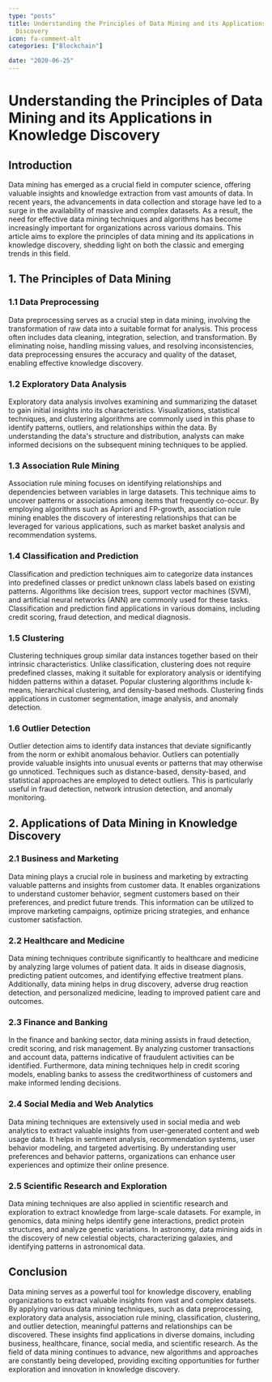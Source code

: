 ```yaml
---
type: "posts"
title: Understanding the Principles of Data Mining and its Applications in Knowledge
  Discovery
icon: fa-comment-alt
categories: ["Blockchain"]

date: "2020-06-25"
---
```




# Understanding the Principles of Data Mining and its Applications in Knowledge Discovery

## Introduction

Data mining has emerged as a crucial field in computer science, offering valuable insights and knowledge extraction from vast amounts of data. In recent years, the advancements in data collection and storage have led to a surge in the availability of massive and complex datasets. As a result, the need for effective data mining techniques and algorithms has become increasingly important for organizations across various domains. This article aims to explore the principles of data mining and its applications in knowledge discovery, shedding light on both the classic and emerging trends in this field.

## 1. The Principles of Data Mining

### 1.1 Data Preprocessing

Data preprocessing serves as a crucial step in data mining, involving the transformation of raw data into a suitable format for analysis. This process often includes data cleaning, integration, selection, and transformation. By eliminating noise, handling missing values, and resolving inconsistencies, data preprocessing ensures the accuracy and quality of the dataset, enabling effective knowledge discovery.

### 1.2 Exploratory Data Analysis

Exploratory data analysis involves examining and summarizing the dataset to gain initial insights into its characteristics. Visualizations, statistical techniques, and clustering algorithms are commonly used in this phase to identify patterns, outliers, and relationships within the data. By understanding the data's structure and distribution, analysts can make informed decisions on the subsequent mining techniques to be applied.

### 1.3 Association Rule Mining

Association rule mining focuses on identifying relationships and dependencies between variables in large datasets. This technique aims to uncover patterns or associations among items that frequently co-occur. By employing algorithms such as Apriori and FP-growth, association rule mining enables the discovery of interesting relationships that can be leveraged for various applications, such as market basket analysis and recommendation systems.

### 1.4 Classification and Prediction

Classification and prediction techniques aim to categorize data instances into predefined classes or predict unknown class labels based on existing patterns. Algorithms like decision trees, support vector machines (SVM), and artificial neural networks (ANN) are commonly used for these tasks. Classification and prediction find applications in various domains, including credit scoring, fraud detection, and medical diagnosis.

### 1.5 Clustering

Clustering techniques group similar data instances together based on their intrinsic characteristics. Unlike classification, clustering does not require predefined classes, making it suitable for exploratory analysis or identifying hidden patterns within a dataset. Popular clustering algorithms include k-means, hierarchical clustering, and density-based methods. Clustering finds applications in customer segmentation, image analysis, and anomaly detection.

### 1.6 Outlier Detection

Outlier detection aims to identify data instances that deviate significantly from the norm or exhibit anomalous behavior. Outliers can potentially provide valuable insights into unusual events or patterns that may otherwise go unnoticed. Techniques such as distance-based, density-based, and statistical approaches are employed to detect outliers. This is particularly useful in fraud detection, network intrusion detection, and anomaly monitoring.

## 2. Applications of Data Mining in Knowledge Discovery

### 2.1 Business and Marketing

Data mining plays a crucial role in business and marketing by extracting valuable patterns and insights from customer data. It enables organizations to understand customer behavior, segment customers based on their preferences, and predict future trends. This information can be utilized to improve marketing campaigns, optimize pricing strategies, and enhance customer satisfaction.

### 2.2 Healthcare and Medicine

Data mining techniques contribute significantly to healthcare and medicine by analyzing large volumes of patient data. It aids in disease diagnosis, predicting patient outcomes, and identifying effective treatment plans. Additionally, data mining helps in drug discovery, adverse drug reaction detection, and personalized medicine, leading to improved patient care and outcomes.

### 2.3 Finance and Banking

In the finance and banking sector, data mining assists in fraud detection, credit scoring, and risk management. By analyzing customer transactions and account data, patterns indicative of fraudulent activities can be identified. Furthermore, data mining techniques help in credit scoring models, enabling banks to assess the creditworthiness of customers and make informed lending decisions.

### 2.4 Social Media and Web Analytics

Data mining techniques are extensively used in social media and web analytics to extract valuable insights from user-generated content and web usage data. It helps in sentiment analysis, recommendation systems, user behavior modeling, and targeted advertising. By understanding user preferences and behavior patterns, organizations can enhance user experiences and optimize their online presence.

### 2.5 Scientific Research and Exploration

Data mining techniques are also applied in scientific research and exploration to extract knowledge from large-scale datasets. For example, in genomics, data mining helps identify gene interactions, predict protein structures, and analyze genetic variations. In astronomy, data mining aids in the discovery of new celestial objects, characterizing galaxies, and identifying patterns in astronomical data.

## Conclusion

Data mining serves as a powerful tool for knowledge discovery, enabling organizations to extract valuable insights from vast and complex datasets. By applying various data mining techniques, such as data preprocessing, exploratory data analysis, association rule mining, classification, clustering, and outlier detection, meaningful patterns and relationships can be discovered. These insights find applications in diverse domains, including business, healthcare, finance, social media, and scientific research. As the field of data mining continues to advance, new algorithms and approaches are constantly being developed, providing exciting opportunities for further exploration and innovation in knowledge discovery.